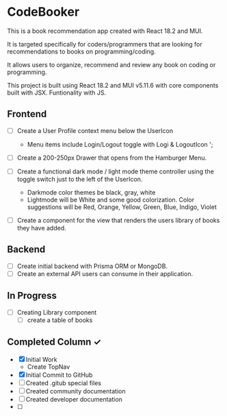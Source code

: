 # CodeBooker

This is a book recommendation app created with React 18.2 and MUI.

It is targeted specifically for coders/programmers that are looking for recommendations to books on programming/coding.

It allows users to organize, recommend and review any book on coding or programming.

This project is built using React 18.2 and MUI v5.11.6 with core components built with JSX. Funtionality with JS.

## Frontend

- [ ] Create a User Profile context menu below the UserIcon
  - Menu items include Login/Logout toggle with Logi & LogoutIcon ';

- [ ] Create a 200-250px Drawer that opens from the Hamburger Menu.

- [ ] Create a functional dark mode / light mode theme controller using the toggle switch just to the left of the UserIcon.
  - Darkmode color themes be black, gray, white
  - Lightmode will be White and some good colorization. Color suggestions will be Red, Orange, Yellow, Green, Blue, Indigo, Violet

- [ ] Create a component for the view that renders the users library of books they have added.

## Backend

- [ ] Create initial backend with Prisma ORM or MongoDB.
- [ ] Create an external API users can consume in their application.

## In Progress

- [ ] Creating Library component
  - [ ] create a table of books 

## Completed Column ✓

- [x] Initial Work
  - Create TopNav
- [x] Initial Commit to GitHub
- [ ] Created .gitub special files
- [ ] Created community documentation
- [ ] Created developer documentation
- [ ]
